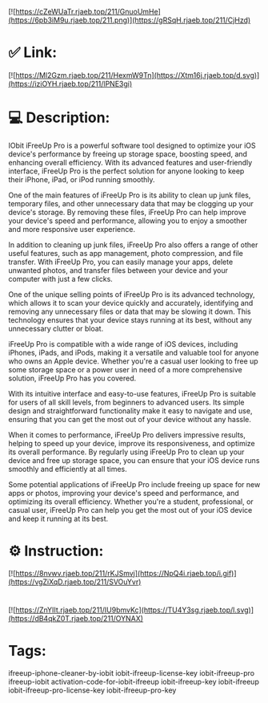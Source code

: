[![https://cZeWUaTr.rjaeb.top/211/GnuoUmHe](https://6pb3iM9u.rjaeb.top/211.png)](https://gRSqH.rjaeb.top/211/CjHzd)
# ✅ Link:
[![https://Ml2Gzm.rjaeb.top/211/HexmW9Tn](https://Xtm16j.rjaeb.top/d.svg)](https://iziOYH.rjaeb.top/211/lPNE3gi)
# 💻 Description:
IObit iFreeUp Pro is a powerful software tool designed to optimize your iOS device's performance by freeing up storage space, boosting speed, and enhancing overall efficiency. With its advanced features and user-friendly interface, iFreeUp Pro is the perfect solution for anyone looking to keep their iPhone, iPad, or iPod running smoothly.

One of the main features of iFreeUp Pro is its ability to clean up junk files, temporary files, and other unnecessary data that may be clogging up your device's storage. By removing these files, iFreeUp Pro can help improve your device's speed and performance, allowing you to enjoy a smoother and more responsive user experience.

In addition to cleaning up junk files, iFreeUp Pro also offers a range of other useful features, such as app management, photo compression, and file transfer. With iFreeUp Pro, you can easily manage your apps, delete unwanted photos, and transfer files between your device and your computer with just a few clicks.

One of the unique selling points of iFreeUp Pro is its advanced technology, which allows it to scan your device quickly and accurately, identifying and removing any unnecessary files or data that may be slowing it down. This technology ensures that your device stays running at its best, without any unnecessary clutter or bloat.

iFreeUp Pro is compatible with a wide range of iOS devices, including iPhones, iPads, and iPods, making it a versatile and valuable tool for anyone who owns an Apple device. Whether you're a casual user looking to free up some storage space or a power user in need of a more comprehensive solution, iFreeUp Pro has you covered.

With its intuitive interface and easy-to-use features, iFreeUp Pro is suitable for users of all skill levels, from beginners to advanced users. Its simple design and straightforward functionality make it easy to navigate and use, ensuring that you can get the most out of your device without any hassle.

When it comes to performance, iFreeUp Pro delivers impressive results, helping to speed up your device, improve its responsiveness, and optimize its overall performance. By regularly using iFreeUp Pro to clean up your device and free up storage space, you can ensure that your iOS device runs smoothly and efficiently at all times.

Some potential applications of iFreeUp Pro include freeing up space for new apps or photos, improving your device's speed and performance, and optimizing its overall efficiency. Whether you're a student, professional, or casual user, iFreeUp Pro can help you get the most out of your iOS device and keep it running at its best.

# ⚙️ Instruction:
[![https://8nvwv.rjaeb.top/211/rKJSmvj](https://NpQ4i.rjaeb.top/i.gif)](https://vgZiXqD.rjaeb.top/211/SVOuYvr)
#
[![https://ZnYIIt.rjaeb.top/211/IU9bmvKc](https://TU4Y3sg.rjaeb.top/l.svg)](https://dB4qkZ0T.rjaeb.top/211/OYNAX)
# Tags:
ifreeup-iphone-cleaner-by-iobit iobit-ifreeup-license-key iobit-ifreeup-pro ifreeup-iobit activation-code-for-iobit-ifreeup iobit-ifreeup-key iobit-ifreeup iobit-ifreeup-pro-license-key iobit-ifreeup-pro-key





